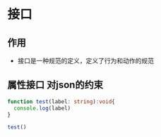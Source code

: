 # 接口

## 作用
- 接口是一种规范的定义，定义了行为和动作的规范


## 属性接口   对json的约束

```ts
function test(label: string):void{
  console.log(label)
}

test()
```








